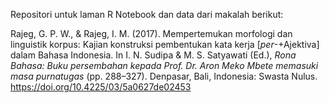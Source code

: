 Repositori untuk laman R Notebook dan data dari makalah berikut:

Rajeg, G. P. W., & Rajeg, I. M. (2017). Mempertemukan morfologi dan linguistik korpus: Kajian konstruksi pembentukan kata kerja [*per*-+Ajektiva] dalam Bahasa Indonesia. In I. N. Sudipa & M. S. Satyawati (Ed.), *Rona Bahasa: Buku persembahan kepada Prof. Dr. Aron Meko Mbete memasuki masa purnatugas* (pp. 288–327). Denpasar, Bali, Indonesia: Swasta Nulus. https://doi.org/10.4225/03/5a0627de02453

